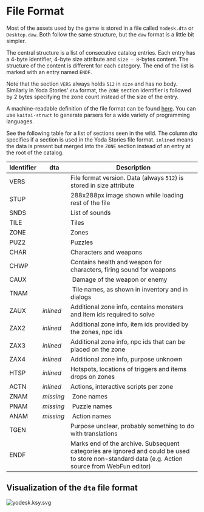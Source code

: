 File Format
===========

Most of the assets used by the game is stored in a file called `Yodesk.dta` or `Desktop.daw`. Both follow the same structure, but the `daw` format is a little bit simpler.

The central structure is a list of consecutive catalog entries. Each entry has a 4-byte identifier, 4-byte size attribute and `size - 8`-bytes content. The structure of the content is different for each category. The end of the list is marked with an entry named `ENDF`.

Note that the section `VERS` always holds `512` in `size` and has no body. Similarly in Yoda Stories' `dta` format, the `ZONE` section identifier is followed by 2 bytes specifying the zone count instead of the size of the entry.

A machine-readable definition of the file format can be found [here](./yodesk.ksy). You can use `kaitai-struct` to generate parsers for a wide variety of programming languages.

See the following table for a list of sections seen in the wild. The column *dta* specifies if a section is used in the Yoda Stories file format. `inlined` means the data is present but merged into the `ZONE` section instead of an entry at the root of the catalog.

| Identifier |  dta      |  Description                                                                                                                                     |
|------------|-----------|--------------------------------------------------------------------------------------------------------------------------------------------------|
| VERS       |           | File format version. Data (always `512`) is stored in size attribute                                                                             |
| STUP       |           | 288x288px image shown while loading rest of the file                                                                                             |
| SNDS       |           | List of sounds                                                                                                                                   |
| TILE       |           | Tiles                                                                                                                                            |
| ZONE       |           | Zones                                                                                                                                            |
| PUZ2       |           | Puzzles                                                                                                                                          |
| CHAR       |           | Characters and weapons                                                                                                                           |
| CHWP       |           | Contains health and weapon for characters, firing sound for weapons                                                                              |
| CAUX       |           |  Damage of the weapon or enemy                                                                                                                   |
| TNAM       |           |  Tile names, as shown in inventory and in dialogs                                                                                                |
| ZAUX       | *inlined* | Additional zone info, contains monsters and item ids required to solve                                                                           |
| ZAX2       | *inlined* | Additional zone info, item ids provided by the zones, npc ids                                                                                    |
| ZAX3       | *inlined* | Additional zone info, npc ids that can be placed on the zone                                                                                     |
| ZAX4       | *inlined* | Additional zone info, purpose unknown                                                                                                            |
| HTSP       | *inlined* | Hotspots, locations of triggers and items drops on zones                                                                                         |
| ACTN       | *inlined* | Actions, interactive scripts per zone                                                                                                            |
| ZNAM       | *missing* |  Zone names                                                                                                                                      |
| PNAM       | *missing* |  Puzzle names                                                                                                                                    |
| ANAM       | *missing* |  Action names                                                                                                                                    |
| TGEN       |           | Purpose unclear, probably something to do with translations                                                                                      |
| ENDF       |           | Marks end of the archive. Subsequent categories are ignored and could be used to store non-standard data (e.g. Action source from WebFun editor) |

Visualization of the `dta` file format
--------------------------------------

![yodesk.ksy.svg](../images/yodesk.svg)
